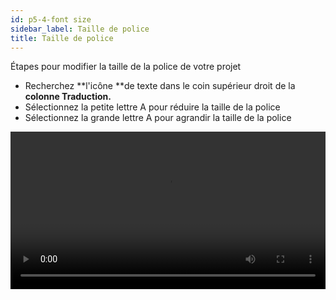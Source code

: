 ```yaml
---
id: p5-4-font size
sidebar_label: Taille de police
title: Taille de police
---
```


Étapes pour modifier la taille de la police de votre projet

- Recherchez **l'icône **de texte dans le coin supérieur droit de la **colonne Traduction.**
- Sélectionnez la petite lettre A pour réduire la taille de la police
- Sélectionnez la grande lettre A pour agrandir la taille de la police

<video controls src="/assets/change-font.mov" width="100%" type="video/mov"></video>